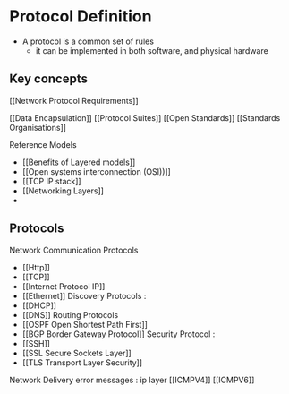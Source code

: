 # Protocol Definition
- A protocol is a common set of rules 
	- it can be implemented in both software, and physical hardware
## Key concepts 




[[Network Protocol Requirements]]

[[Data Encapsulation]]
[[Protocol Suites]]
[[Open Standards]]
[[Standards Organisations]]


Reference Models
- [[Benefits of Layered models]]
- [[Open systems interconnection (OSI))]]
- [[TCP IP stack]]
- [[Networking Layers]]
- 


## Protocols
Network Communication Protocols
- [[Http]]
- [[TCP]]
- [[Internet Protocol IP]]
- [[Ethernet]]
Discovery Protocols :
- [[DHCP]]
- [[DNS]]
Routing Protocols 
- [[OSPF Open Shortest Path First]]
- [[BGP Border Gateway Protocol]]
Security Protocol : 
- [[SSH]]
- [[SSL Secure Sockets Layer]] 
- [[TLS Transport Layer Security]]

Network Delivery error messages : ip layer
[[ICMPV4]]
[[ICMPV6]]

